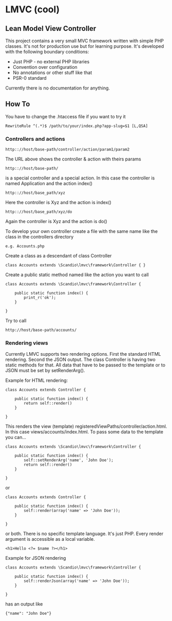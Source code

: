 LMVC (cool)
====

Lean Model View Controller
------------------------------

This project contains a very small MVC framework written with simple PHP classes. It's not for production use but for learning purpose. It's developed with the following boundary conditions:

* Just PHP - no external PHP libraries
* Convention over configuration
* No annotations or other stuff like that
* PSR-0 standard

Currently there is no documentation for anything.

How To
------

You have to change the .htaccess file if you want to try it

    RewriteRule ^(.*)$ /path/to/your/index.php?app-slug=$1 [L,QSA]

### Controllers and actions

    http:://host/base-path/controller/action/param1/param2

The URL above shows the controller & action with theirs params

    http:://host/base-path/

is a special controller and a special action. In this case the controller is named Application and the action index()

    http:://host/base_path/xyz

Here the controller is Xyz and the action is index()

    http:://host/base_path/xyz/do

Again the controller is Xyz and the action is do()

To develop your own controller create a file with the same name like the class in the controllers directory

    e.g. Accounts.php

Create a class as a descendant of class Controller

    class Accounts extends \Scandio\lmvc\framework\Controller { }

Create a public static method named like the action you want to call

    class Accounts extends \Scandio\lmvc\framework\Controller {

        public static function index() {
            print_r('ok');
        }

    }

Try to call

    http://host/base-path/accounts/

### Rendering views

Currently LMVC supports two rendering options. First the standard HTML rendering. Second the JSON output. The class Controller is having two static methods for that. All data that have to be passed to the template or to JSON must be set by setRenderArg().

Example for HTML rendering:

    class Accounts extends Controller {

        public static function index() {
            return self::render()
        }

    }

This renders the view (template) registeredViewPaths/controller/action.html. In this case views/accounts/index.html. To pass some data to the template you can...

    class Accounts extends \Scandio\lmvc\framework\Controller {

        public static function index() {
            self::setRenderArg('name', 'John Doe');
            return self::render()
        }

    }

or

    class Accounts extends Controller {

        public static function index() {
            self::render(array('name' => 'John Doe'));
        }

    }

or both. There is no specific template language. It's just PHP. Every render argument is accessible as a local variable.

    <h1>Hello <?= $name ?></h1>

Example for JSON rendering

    class Accounts extends \Scandio\lmvc\framework\Controller {

        public static function index() {
            self::renderJson(array('name' => 'John Doe'));
        }

    }

has an output like 

    {"name": "John Doe"}











